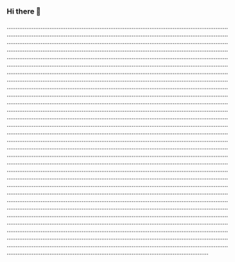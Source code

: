 ### Hi there 👋

.........................................................................................................................................................................................................................................................................................................................................................................................................................................................................................................................................................................................................................................................................................................................................................................................................................................................................................................................................................................................................................................................................................................................................................................................................................................................................................................................................................................................................................................................................................................................................................................................................................................................................................................................................................................................................................................................................................................................................................................................................................................................................................................................................................................................................................................................................................................................................................................................................................................................................................................................................................................................................................................................................................................................................................................................................................................................................................................................................................................................................................................................................................................................................................................................................................................................................................................................................................................................................................................................................................................................................................................................................................................................................................................................................................................................................................................................................................................................................................................................